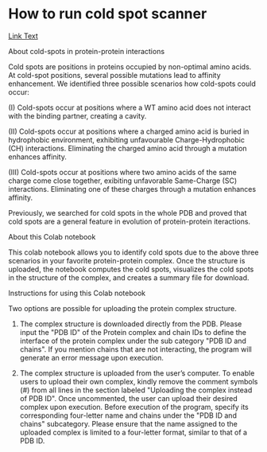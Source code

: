 ﻿# How to run cold spot scanner 

[Link Text](https://colab.research.google.com/github/sagagugit/Cold-Spot-Scanner/blob/main/Cold_Spot_Scanner.ipynb)

About cold-spots in protein-protein interactions

Cold spots are positions in proteins occupied by non-optimal amino acids. At cold-spot positions, several possible mutations lead to affinity enhancement. We identified three possible scenarios how cold-spots could occur:

(I) Cold-spots occur at positions where a WT amino acid does not interact with the binding partner, creating a cavity.

(II) Cold-spots occur at positions where a charged amino acid is buried in hydrophobic environment, exhibiting unfavourable Charge-Hydrophobic (CH) interactions. Eliminating the charged amino acid through a mutation enhances affinity.

(III) Cold-spots occur at positions where two amino acids of the same charge come close together, exibiting unfavorable Same-Charge (SC) interactions. Eliminating one of these charges through a mutation enhances affinity.

Previously, we searched for cold spots in the whole PDB and proved that cold spots are a general feature in evolution of protein-protein iteractions.

About this Colab notebook

This colab notebook allows you to identify cold spots due to the above three scenarios in your favorite protein-protein complex. Once the structure is uploaded, the notebook computes the cold spots, visualizes the cold spots in the structure of the complex, and creates a summary file for download.

Instructions for using this Colab notebook

Two options are possible for uploading the protein complex structure.

1) The complex structure is downloaded directly from the PDB. Please input the "PDB ID" of the Protein complex and chain IDs to define the interface of the protein complex under the sub category "PDB ID and chains". If you mention chains that are not interacting, the program will generate an error message upon execution.

2) The complex structure is uploaded from the user’s computer. To enable users to upload their own complex, kindly remove the comment symbols (#) from all lines in the section labeled "Uploading the complex instead of PDB ID". Once uncommented, the user can upload their desired complex upon execution. Before execution of the program, specify its corresponding four-letter name and chains under the "PDB ID and chains" subcategory. Please ensure that the name assigned to the uploaded complex is limited to a four-letter format, similar to that of a PDB ID.
